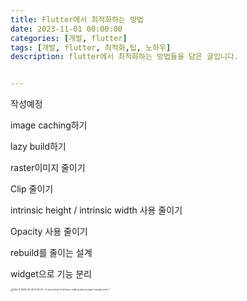 ```yaml
---
title: Flutter에서 최적화하는 방법
date: 2023-11-01 00:00:00
categories: [개발, flutter]
tags: [개발, flutter, 최적화,팁, 노하우]
description: flutter에서 최적화하는 방법들을 담은 글입니다.


---
```


작성예정

image caching하기

lazy build하기

raster이미지 줄이기

Clip 줄이기

intrinsic height / intrinsic width 사용 줄이기

Opacity 사용 줄이기

rebuild를 줄이는 설계

widget으로 기능 분리

<img src="../assets/img/2023-11-01-optimizing_flutter/DALL%C2%B7E%202024-03-26%2015.32.02%20-%20A%20cute%20virtual%20YouTuber%20is%20talking%20with%20a%20bright,%20friendly%20smile%201-4390371.png" alt="DALL·E 2024-03-26 15.32.02 - A cute virtual YouTuber is talking with a bright, friendly smile 1" style="zoom:25%;" />
